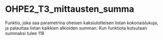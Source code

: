 ﻿# OHPE2_T3_mittausten_summa
Funktio, joka saa parametrina oheisen kaksiulotteisen listan kokonaislukuja, ja palauttaa listan kaikkien alkioiden summan.
Kun funktiota kutsutaan summaksi tulee 118
